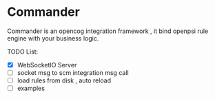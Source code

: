 # Commander

Commander is an opencog integration framework , it bind openpsi rule engine with your business logic.

TODO List:
- [x] WebSocketIO Server
- [ ] socket msg to scm integration
      msg call
- [ ] load rules from disk , auto reload
- [ ] examples